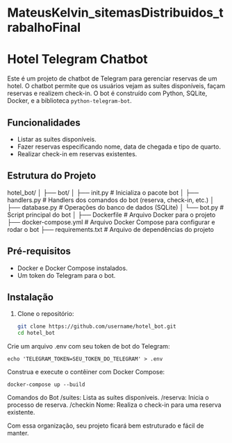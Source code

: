 # MateusKelvin_sitemasDistribuidos_trabalhoFinal

# Hotel Telegram Chatbot

Este é um projeto de chatbot de Telegram para gerenciar reservas de um hotel. O chatbot permite que os usuários vejam as suítes disponíveis, façam reservas e realizem check-in. O bot é construído com Python, SQLite, Docker, e a biblioteca `python-telegram-bot`.

## Funcionalidades

- Listar as suítes disponíveis.
- Fazer reservas especificando nome, data de chegada e tipo de quarto.
- Realizar check-in em reservas existentes.

## Estrutura do Projeto

hotel_bot/ │ ├── bot/ │ 
              ├── init.py # Inicializa o pacote bot │ 
              ├── handlers.py # Handlers dos comandos do bot (reserva, check-in, etc.) │ 
              ├── database.py # Operações do banco de dados (SQLite) │ 
              └── bot.py # Script principal do bot │ 
├── Dockerfile # Arquivo Docker para o projeto 
├── docker-compose.yml # Arquivo Docker Compose para configurar e rodar o bot 
├── requirements.txt # Arquivo de dependências do projeto 


## Pré-requisitos

- Docker e Docker Compose instalados.
- Um token do Telegram para o bot.

## Instalação

1. Clone o repositório:
   ```bash
   git clone https://github.com/username/hotel_bot.git
   cd hotel_bot
 Crie um arquivo .env com seu token de bot do Telegram:
 
    echo 'TELEGRAM_TOKEN=SEU_TOKEN_DO_TELEGRAM' > .env
    
 Construa e execute o contêiner com Docker Compose:  

    docker-compose up --build

Comandos do Bot
/suites: Lista as suítes disponíveis.
/reserva: Inicia o processo de reserva.
/checkin Nome: Realiza o check-in para uma reserva existente.
 
Com essa organização, seu projeto ficará bem estruturado e fácil de manter.
   

